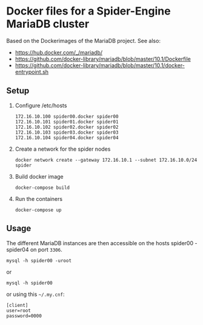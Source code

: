 Docker files for a Spider-Engine MariaDB cluster
================================================

Based on the Dockerimages of the MariaDB project. See also:

* https://hub.docker.com/_/mariadb/
* https://github.com/docker-library/mariadb/blob/master/10.1/Dockerfile
* https://github.com/docker-library/mariadb/blob/master/10.1/docker-entrypoint.sh

Setup
-----

1. Configure /etc/hosts

    ```
    172.16.10.100 spider00.docker spider00
    172.16.10.101 spider01.docker spider01
    172.16.10.102 spider02.docker spider02
    172.16.10.103 spider03.docker spider03
    172.16.10.104 spider04.docker spider04
    ```

2. Create a network for the spider nodes

    ```
    docker network create --gateway 172.16.10.1 --subnet 172.16.10.0/24 spider
    ```

3. Build docker image

    ```
    docker-compose build
    ```

4. Run the containers

    ```
    docker-compose up
    ```

Usage
-----

The different MariaDB instances are then accessible on the hosts spider00 - spider04 on port `3306`.

```
mysql -h spider00 -uroot
```

or

```
mysql -h spider00
```

or using this `~/.my.cnf`:

```
[client]
user=root
password=0000
```
